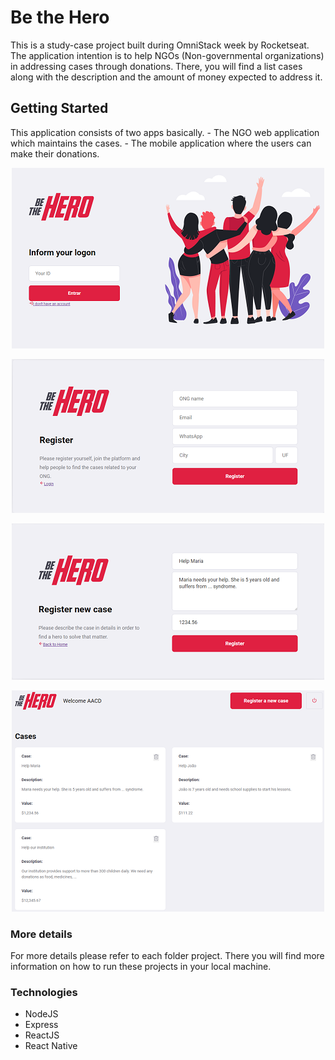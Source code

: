 # Be the Hero

This is a study-case project built during OmniStack week by Rocketseat. 
The application intention is to help NGOs (Non-governmental organizations) in addressing cases through donations. 
There, you will find a list cases along with the description and the amount of money expected to address it.

## Getting Started

This application consists of two apps basically. 
    - The NGO web application which maintains the cases.
    - The mobile application where the users can make their donations.
    
<p align="center">
    <img src="./login.png">    
</p>
<p align="center">    
    <img src="./register_ong.png">  
</p>
<p align="center">    
    <img src="./register_case.png">  
</p>
<p align="center">    
    <img src="./cases_list.png">  
</p>


### More details
For more details please refer to each folder project.
There you will find more information on how to run these projects in your local machine.


### Technologies
 - NodeJS
 - Express
 - ReactJS
 - React Native
